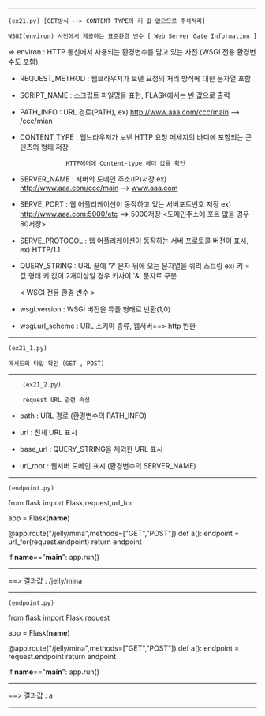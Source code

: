 -----------------------------------------------------------------------------

	(ex21.py) [GET방식 --> CONTENT_TYPE의 키 값 없으므로 주석처리]

    WSGI(environ) 사전에서 제공하는 표준환경 변수 [ Web Server Gate Information ]
    
 => environ : HTTP 통신에서 사용되는 환경변수를 담고 있는 사전 (WSGI 전용 환경변수도 포함)

 - REQUEST_METHOD : 웹브라우저가 보낸 요청의 처리 방식에 대한 문자열 포함

 - SCRIPT_NAME : 스크립트 파일명을 표현, FLASK에서는 빈 값으로 출력

 - PATH_INFO : URL 경로(PATH), ex) http://www.aaa.com/ccc/main --> /ccc/mian

 - CONTENT_TYPE : 웹브라우저가 보낸 HTTP 요청 메세지의 바디에 포함되는 콘텐츠의 형태 저장

                    HTTP헤더에 Content-type 헤더 값을 확인

 - SERVER_NAME : 서버의 도메인 주소(IP)저장 ex) http://www.aaa.com/ccc/main --> www.aaa.com

 - SERVE_PORT : 웹 어플리케이션이 동작하고 있는 서버포트번호 저장 ex) http://www.aaa.com:5000/etc ==> 5000저장 <도메인주소에 포트 없을 경우 80저장>

 - SERVE_PROTOCOL : 웹 어플리케이션이 동작하는 서버 프로토콜 버전이 표시, ex) HTTP/1.1

 - QUERY_STRING : URL 끝에 '?' 문자 뒤에 오는 문자열을 쿼리 스트링 ex) 키 = 값 형태
                    키 값이 2개이상일 경우 키사이 '&' 문자로 구분


     < WSGI 전용 환경 변수 >

 - wsgi.version : WSGI 버전을 튜플 형태로 반환(1,0)

 - wsgi.url_scheme : URL 스키마 종류, 웹서버==> http 반환
 
 
 -----------------------------------------------------------------------------

	(ex21_1.py)

	메서드의 타입 확인 (GET , POST)

 -----------------------------------------------------------------------------

    	(ex21_2.py)

    	request URL 관련 속성

 - path : URL 경로 (환경변수의 PATH_INFO)

 - url : 전체 URL 표시

 - base_url : QUERY_STRING을 제외한 URL 표시

 - url_root : 웹서버 도메인 표시 (환경변수의 SERVER_NAME)

-----------------------------------------------------------------------------

    (endpoint.py)



from flask import Flask,request,url_for

app = Flask(__name__)

@app.route("/jelly/mina",methods=["GET","POST"])
def a():
    endpoint = url_for(request.endpoint)
    return endpoint

if __name__=="__main__":
    app.run()

-----------------------------------------------------------------------------

==> 결과값 : /jelly/mina
    
-----------------------------------------------------------------------------

    (endpoint.py)

from flask import Flask,request

app = Flask(__name__)

@app.route("/jelly/mina",methods=["GET","POST"])
def a():
    endpoint = request.endpoint
    return endpoint

if __name__=="__main__":
    app.run()

-----------------------------------------------------------------------------

==> 결과값 : a
    
-----------------------------------------------------------------------------